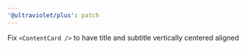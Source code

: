 ```yaml
---
'@ultraviolet/plus': patch
---
```


Fix `<ContentCard />` to have title and subtitle vertically centered aligned

